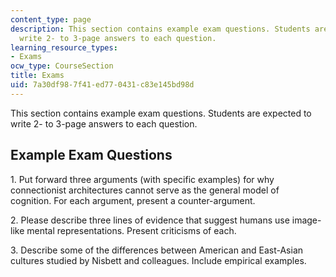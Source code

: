 ```yaml
---
content_type: page
description: This section contains example exam questions. Students are expected to
  write 2- to 3-page answers to each question.
learning_resource_types:
- Exams
ocw_type: CourseSection
title: Exams
uid: 7a30df98-7f41-ed77-0431-c83e145bd98d
---
```


This section contains example exam questions. Students are expected to write 2- to 3-page answers to each question.

Example Exam Questions
----------------------

1\. Put forward three arguments (with specific examples) for why connectionist architectures cannot serve as the general model of cognition. For each argument, present a counter-argument.

2\. Please describe three lines of evidence that suggest humans use image-like mental representations. Present criticisms of each.

3\. Describe some of the differences between American and East-Asian cultures studied by Nisbett and colleagues. Include empirical examples.